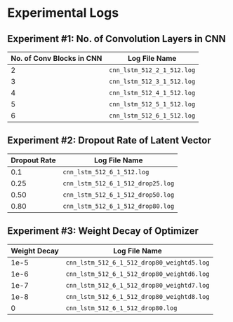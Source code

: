 # Experimental Logs

## Experiment #1: No. of Convolution Layers in CNN

| No. of Conv Blocks in CNN | Log File Name              |
| ------------------------- | -------------------------- |
| 2                         | `cnn_lstm_512_2_1_512.log` |
| 3                         | `cnn_lstm_512_3_1_512.log` |
| 4                         | `cnn_lstm_512_4_1_512.log` |
| 5                         | `cnn_lstm_512_5_1_512.log` |
| 6                         | `cnn_lstm_512_6_1_512.log` |

## Experiment #2: Dropout Rate of Latent Vector

| Dropout Rate | Log File Name                     |
| ------------ | --------------------------------- |
| 0.1          | `cnn_lstm_512_6_1_512.log`        |
| 0.25         | `cnn_lstm_512_6_1_512_drop25.log` |
| 0.50         | `cnn_lstm_512_6_1_512_drop50.log` |
| 0.80         | `cnn_lstm_512_6_1_512_drop80.log` |

## Experiment #3: Weight Decay of Optimizer

| Weight Decay | Log File Name                              |
| ------------ | ------------------------------------------ |
| 1e-5         | `cnn_lstm_512_6_1_512_drop80_weightd5.log` |
| 1e-6         | `cnn_lstm_512_6_1_512_drop80_weightd6.log` |
| 1e-7         | `cnn_lstm_512_6_1_512_drop80_weightd7.log` |
| 1e-8         | `cnn_lstm_512_6_1_512_drop80_weightd8.log` |
| 0            | `cnn_lstm_512_6_1_512_drop80.log`          |
